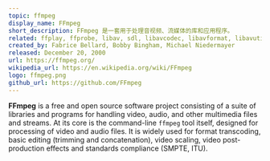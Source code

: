 ```yaml
---
topic: ffmpeg
display_name: FFmpeg
short_description: FFmpeg 是一套用于处理音视频、流媒体的库和应用程序。
related: ffplay, ffprobe, libav, sdl, libavcodec, libavformat, libavutil, libavfilter, mplayer, mencoder
created_by: Fabrice Bellard, Bobby Bingham, Michael Niedermayer
released: December 20, 2000
url: https://ffmpeg.org/
wikipedia_url: https://en.wikipedia.org/wiki/FFmpeg
logo: ffmpeg.png
github_url: https://github.com/FFmpeg
---
```

**FFmpeg** is a free and open source software project consisting of a suite of libraries and programs for handling video, audio, and other multimedia files and streams. At its core is the command-line `ffmpeg` tool itself, designed for processing of video and audio files. It is widely used for format transcoding, basic editing (trimming and concatenation), video scaling, video post-production effects and standards compliance (SMPTE, ITU). 
